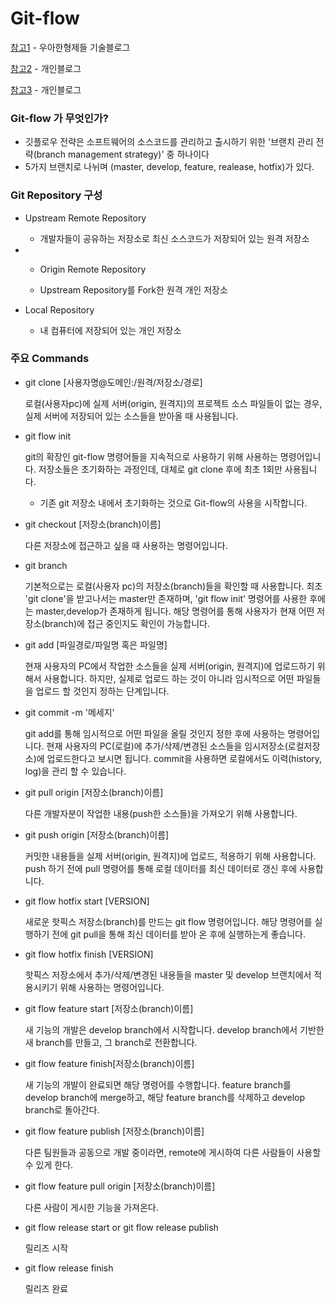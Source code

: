 # Git-flow

[참고1](https://woowabros.github.io/experience/2017/10/30/baemin-mobile-git-branch-strategy.html) - 우아한형제들 기술블로그

[참고2](https://moood.dev/git/git-command/) - 개인블로그

[참고3](https://k39335.tistory.com/82) - 개인블로그

### Git-flow 가 무엇인가?

- 깃플로우 전략은 소프트웨어의 소스코드를 관리하고 출시하기 위한 '브랜치 관리 전략(branch management strategy)' 중 하나이다
- 5가지 브랜치로 나뉘며 (master, develop, feature, realease, hotfix)가 있다.

### Git Repository 구성

- Upstream Remote Repository

  - 개발자들이 공유하는 저장소로 최신 소스코드가 저장되어 있는 원격 저장소

- - Origin Remote Repository

  - Upstream Repository를 Fork한 원격 개인 저장소

- Local Repository

  - 내 컴퓨터에 저장되어 있는 개인 저장소

### 주요 Commands

- git clone [사용자명@도메인:/원격/저장소/경로]

  로컬(사용자pc)에 실제 서버(origin, 원격지)의 프로젝트 소스 파일들이 없는 경우, 실제 서버에 저장되어 있는 소스들을 받아올 때 사용됩니다.

- git flow init

  git의 확장인 git-flow 명령어들을 지속적으로 사용하기 위해 사용하는 명령어입니다. 저장소들은 초기화하는 과정인데, 대체로 git clone 후에 최초 1회만 사용됩니다.

  - 기존 git 저장소 내에서 초기화하는 것으로 Git-flow의 사용을 시작합니다.

  

- git checkout [저장소(branch)이름]

  다른 저장소에 접근하고 싶을 때 사용하는 명령어입니다.

  

- git branch

  기본적으로는 로컬(사용자 pc)의 저장소(branch)들을 확인할 때 사용합니다. 최초 'git clone'을 받고나서는 master만 존재하며, 'git flow init' 명령어를 사용한 후에는 master,develop가 존재하게 됩니다. 해당 명령어를 통해 사용자가 현재 어떤 저장소(branch)에 접근 중인지도 확인이 가능합니다.

  

- git add [파일경로/파일명 혹은 파일명]

  현재 사용자의 PC에서 작업한 소스들을 실제 서버(origin, 원격지)에 업로드하기 위해서 사용합니다. 하지만, 실제로 업로드 하는 것이 아니라 임시적으로 어떤 파일들을 업로드 할 것인지 정하는 단계입니다.

  

- git commit -m '메세지'

  git add를 통해 임시적으로 어떤 파일을 올릴 것인지 정한 후에 사용하는 명령어입니다. 현재 사용자의 PC(로컬)에 추가/삭제/변경된 소스들을 임시저장소(로컬저장소)에 업로드한다고 보시면 됩니다. commit을 사용하면 로컬에서도 이력(history, log)을 관리 할 수 있습니다.

  

- git pull origin [저장소(branch)이름]

  다른 개발자분이 작업한 내용(push한 소스들)을 가져오기 위해 사용합니다.

   

- git push origin [저장소(branch)이름]

  커밋한 내용들을 실제 서버(origin, 원격지)에 업로드, 적용하기 위해 사용합니다. push 하기 전에 pull 명령어를 통해 로컬 데이터를 최신 데이터로 갱신 후에 사용합니다.

  

- git flow hotfix start [VERSION]

  새로운 핫픽스 저장소(branch)를 만드는 git flow 명령어입니다. 해당 명령어를 실행하기 전에 git pull을 통해 최신 데이터를 받아 온 후에 실행하는게 좋습니다.

  

- git flow hotfix finish [VERSION]

  핫픽스 저장소에서 추가/삭제/변경된 내용들을 master 및 develop 브랜치에서 적용시키기 위해 사용하는 명령어입니다.

  

- git flow feature start [저장소(branch)이름]

  새 기능의 개발은 develop branch에서 시작합니다. develop branch에서 기반한 새 branch를 만들고, 그 branch로 전환합니다.

  

- git flow feature finish[저장소(branch)이름]

  새 기능의 개발이 완료되면 해당 명령어를 수행합니다. feature branch를 develop branch에 merge하고, 해당 feature branch를 삭제하고 develop branch로 돌아간다.

  

- git flow feature publish [저장소(branch)이름]

  다른 팀원들과 공동으로 개발 중이라면, remote에 게시하여 다른 사람들이 사용할 수 있게 한다.

  

- git flow feature pull origin [저장소(branch)이름]

  다른 사람이 게시한 기능을 가져온다.

  

- git flow release start <VERSION> or git flow release publish <VERSION>

  릴리즈 시작

  

- git flow release finish <VERSION>

  릴리즈 완료